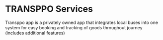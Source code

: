 # TRANSPPO Services
Transppo app is a privately owned app that integrates local buses into one system for easy booking and tracking of goods throughout journey (includes additional features)


